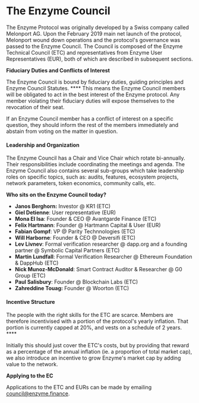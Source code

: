 # The Enzyme Council

The Enzyme Protocol was originally developed by a Swiss company called Melonport AG. Upon the February 2019 main net launch of the protocol, Melonport wound down operations and the protocol's governance was passed to the Enzyme Council. The Council is composed of the Enzyme Technical Council (ETC) and representatives from Enzyme User Representatives (EUR), both of which are described in subsequent sections.

**Fiduciary Duties and Conflicts of Interest**

The Enzyme Council is bound by fiduciary duties, guiding principles and Enzyme Council Statutes. **** This means the Enzyme Council members will be obligated to act in the best interest of the Enzyme protocol. Any member violating their fiduciary duties will expose themselves to the revocation of their seat.

If an Enzyme Council member has a conflict of interest on a specific question, they should inform the rest of the members immediately and abstain from voting on the matter in question.

#### Leadership and Organization

The Enzyme Council has a Chair and Vice Chair which rotate bi-annually. Their responsibilities include coordinating the meetings and agenda. The Enzyme Council also contains several sub-groups which take leadership roles on specific topics, such as: audits, features, ecosystem projects, network parameters, token economics, community calls, etc.&#x20;

**Who sits on the Enzyme Council today?**

* **Janos Berghorn:** Investor @ KR1 (ETC)
* **Giel Detienne**: User representative (EUR)
* **Mona El Isa**: Founder & CEO @ Avantgarde Finance (ETC)
* **Felix Hartmann**: Founder @ Hartmann Capital & User (EUR)
* **Fabian Gompf**: VP @ Parity Technnologies (ETC)
* **Will Harborne**: Founder & CEO @ Deversifi (ETC)
* **Lev Livnev**: Formal verification researcher @ dapp.org and a founding partner @ Symbolic Capital Partners (ETC)
* **Martin Lundfall**: Formal Verification Researcher @ Ethereum Foundation & DappHub (ETC)
* **Nick Munoz-McDonald**: Smart Contract Auditor & Researcher @ G0 Group (ETC)
* **Paul Salisbury**: Founder @ Blockchain Labs (ETC)
* **Zahreddine Touag:** Founder @ Woorton (ETC)

#### **Incentive Structure**

The people with the right skills for the ETC are scarce. Members are therefore incentivised with a portion of the protocol's yearly inflation. That portion is currently capped at 20%, and vests on a  schedule of 2 years. ****&#x20;

Initially this should just cover the ETC's costs, but by providing that reward as a percentage of the annual inflation (ie. a proportion of total market cap), we also introduce an incentive to grow Enzyme's market cap by adding value to the network.

**Applying to the EC**

Applications to the ETC and EURs can be made by emailing council@enzyme.finance.

